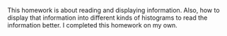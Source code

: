 This homework is about reading and displaying information. Also, how to display that information into different kinds of histograms to read the information better. I completed this homework on my own.
